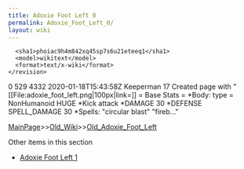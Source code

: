 ```yaml
---
title: Adoxie Foot Left 0
permalink: Adoxie_Foot_Left_0/
layout: wiki
---
```


      <sha1>phoiac9h4m842xq45sp7s6u21eteeq1</sha1>
      <model>wikitext</model>
      <format>text/x-wiki</format>
    </revision>
  </page>
  <page>
    <title>Adoxie Foot Left</title>
    <ns>0</ns>
    <id>529</id>
    <revision>
      <id>4332</id>
      <timestamp>2020-01-18T15:43:58Z</timestamp>
      <contributor>
        <username>Keeperman</username>
        <id>17</id>
      </contributor>
      <comment>Created page with &quot;[[File:adoxie_foot_left.png|100px|link=]]  = Base Stats = *Body: type = NonHumanoid HUGE *Kick attack    *DAMAGE 30 *DEFENSE SPELL_DAMAGE 30   *Spells: &quot;circular blast&quot; &quot;fireb...&quot;</comment>
      

[MainPage](/keeperrl_wiki/ "wikilink")>>[Old_Wiki](/keeperrl_wiki/Old_Wiki "wikilink")>>[Old_Adoxie_Foot_Left](/keeperrl_wiki/Old_Adoxie_Foot_Left "wikilink")

Other items in this section
-    [Adoxie Foot Left 1](/keeperrl_wiki/Adoxie_Foot_Left_1 "wikilink")
